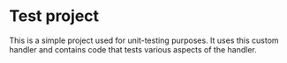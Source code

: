 # Test project

This is a simple project used for unit-testing purposes. It uses this custom handler and contains code that tests
various aspects of the handler.
